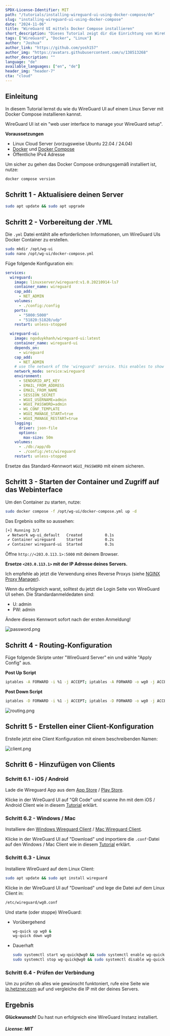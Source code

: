 ```yaml
---
SPDX-License-Identifier: MIT
path: "/tutorials/installing-wireguard-ui-using-docker-compose/de"
slug: "installing-wireguard-ui-using-docker-compose"
date: "2024-11-06"
title: "WireGuard UI mittels Docker Compose installieren"
short_description: "Dieses Tutorial zeigt dir die Einrichtung von WireGuard UI über Docker Compose."
tags: ["WireGuard", "Docker", "Linux"]
author: "Joshua"
author_link: "https://github.com/yosh157"
author_img: "https://avatars.githubusercontent.com/u/138513268"
author_description: ""
language: "de"
available_languages: ["en", "de"]
header_img: "header-7"
cta: "cloud"
---
```


## Einleitung

In diesem Tutorial lernst du wie du WireGuard UI auf einem Linux Server mit Docker Compose installieren kannst.

WireGuard UI ist ein "web user interface to manage your WireGuard setup".

**Voraussetzungen**

- Linux Cloud Server (vorzugsweise Ubuntu 22.04 / 24.04)
- [Docker](https://docs.docker.com/engine/install/ubuntu/) und [Docker Compose](https://docs.docker.com/compose/install/linux/)
- Öffentliche IPv4 Adresse

Um sicher zu gehen das Docker Compose ordnungsgemäß installiert ist, nutze:

```bash
docker compose version
```


## Schritt 1 - Aktualisiere deinen Server

```bash
sudo apt update && sudo apt upgrade
```

## Schritt 2 - Vorbereitung der .YML

Die `.yml` Datei entählt alle erforderlichen Informationen, um WireGuard UIs Docker Container zu erstellen.

```bash
sudo mkdir /opt/wg-ui
sudo nano /opt/wg-ui/docker-compose.yml
```
Füge folgende Konfiguration ein:

```yaml
services:
  wireguard:
    image: linuxserver/wireguard:v1.0.20210914-ls7
    container_name: wireguard
    cap_add:
      - NET_ADMIN
    volumes:
      - ./config:/config
    ports:
      - "5000:5000"
      - "51820:51820/udp"
    restart: unless-stopped

  wireguard-ui:
    image: ngoduykhanh/wireguard-ui:latest
    container_name: wireguard-ui
    depends_on:
      - wireguard
    cap_add:
      - NET_ADMIN
    # use the network of the 'wireguard' service. this enables to show active clients in the status page
    network_mode: service:wireguard
    environment:
      - SENDGRID_API_KEY
      - EMAIL_FROM_ADDRESS
      - EMAIL_FROM_NAME
      - SESSION_SECRET
      - WGUI_USERNAME=admin
      - WGUI_PASSWORD=admin
      - WG_CONF_TEMPLATE
      - WGUI_MANAGE_START=true
      - WGUI_MANAGE_RESTART=true
    logging:
      driver: json-file
      options:
        max-size: 50m
    volumes:
      - ./db:/app/db
      - ./config:/etc/wireguard
    restart: unless-stopped
```

Ersetze das Standard-Kennwort `WGUI_PASSWORD` mit einem sicheren.

## Schritt 3 - Starten der Container und Zugriff auf das Webinterface

Um den Container zu starten, nutze:
```bash
sudo docker compose -f /opt/wg-ui/docker-compose.yml up -d
```

Das Ergebnis sollte so aussehen:

```bash
[+] Running 3/3
 ✔ Network wg-ui_default   Created          0.1s
 ✔ Container wireguard     Started          0.2s
 ✔ Container wireguard-ui  Started          0.3s
```

Öffne `http://<203.0.113.1>:5000` mit deinem Browser.

**Ersetze `<203.0.113.1>` mit der IP Adresse deines Servers.**

Ich empfehle ab jetzt die Verwendung eines Reverse Proxys (siehe [NGINX Proxy Manager](https://community.hetzner.com/tutorials/installing-nginx-proxy-manager)).

Wenn du erfolgreich warst, solltest du jetzt die Login Seite von WireGuard UI sehen. Die Standardanmeldedaten sind:
 
- U: admin
- PW: admin

Ändere dieses Kennwort sofort nach der ersten Anmeldung!

![password.png](images/password.png)

## Schritt 4 - Routing-Konfiguration

Füge folgende Skripte unter "WireGuard Server" ein und wähle "Apply Config" aus.

**Post Up Script**
```bash
iptables -A FORWARD -i %1 -j ACCEPT; iptables -A FORWARD -o wg0 -j ACCEPT; iptables -t nat -A POSTROUTING -o eth+ -j MASQUERADE
```

**Post Down Script**
```bash
iptables -D FORWARD -i %1 -j ACCEPT; iptables -D FORWARD -o wg0 -j ACCEPT; iptables -t nat -D POSTROUTING -o eth+ -j MASQUERADE
```

![routing.png](images/routing.png)

## Schritt 5 - Erstellen einer Client-Konfiguration

Erstelle jetzt eine Client Konfiguration mit einem beschreibenden Namen:

![client.png](images/client.png)

## Schritt 6 - Hinzufügen von Clients

### Schritt 6.1 - iOS / Android

Lade die Wireguard App aus dem [App Store](https://apps.apple.com/de/app/wireguard/id1441195209) / [Play Store](https://play.google.com/store/apps/details?id=com.wireguard.android&gl=DE).

Klicke in der WireGuard UI auf "QR Code" und scanne ihn mit dem iOS / Android Client wie in diesem [Tutorial](https://community.hetzner.com/tutorials/install-and-configure-wireguard-vpn#step-32---android-client) erklärt.

### Schritt 6.2 - Windows / Mac

Installiere den [Windows Wireguard Client](https://download.wireguard.com/windows-client/wireguard-installer.exe) / [Mac Wireguard Client](https://itunes.apple.com/us/app/wireguard/id1451685025?ls=1&mt=12).

Klicke in der WireGuard UI auf "Download" und importiere die `.conf`-Datei auf den Windows / Mac Client wie in diesem [Tutorial](https://community.hetzner.com/tutorials/install-and-configure-wireguard-vpn#step-33---windows-client) erklärt.

### Schritt 6.3 - Linux

Installiere WireGuard auf dem Linux Client:

```bash
sudo apt update && sudo apt install wireguard
```

Klicke in der WireGuard UI auf "Download" und lege die Datei auf dem Linux Client in:

```bash
/etc/wireguard/wg0.conf
```

Und starte (oder stoppe) WireGuard:

* Vorübergehend
  ```bash
  wg-quick up wg0 &
  wg-quick down wg0
  ```

* Dauerhaft
  ```bash
  sudo systemctl start wg-quick@wg0 && sudo systemctl enable wg-quick@wg0
  sudo systemctl stop wg-quick@wg0 && sudo systemctl disable wg-quick@wg0
  ```

### Schritt 6.4 - Prüfen der Verbindung

Um zu prüfen ob alles wie gewünscht funktoniert, rufe eine Seite wie [ip.hetzner.com](https://ip.hetzner.com/) auf und vergleiche die IP mit der deines Servers.

## Ergebnis

**Glückwunsch!** Du hast nun erfolgreich eine WireGuard Instanz installiert.

##### License: MIT

<!--

Contributor's Certificate of Origin

By making a contribution to this project, I certify that:

(a) The contribution was created in whole or in part by me and I have
    the right to submit it under the license indicated in the file; or

(b) The contribution is based upon previous work that, to the best of my
    knowledge, is covered under an appropriate license and I have the
    right under that license to submit that work with modifications,
    whether created in whole or in part by me, under the same license
    (unless I am permitted to submit under a different license), as
    indicated in the file; or

(c) The contribution was provided directly to me by some other person
    who certified (a), (b) or (c) and I have not modified it.

(d) I understand and agree that this project and the contribution are
    public and that a record of the contribution (including all personal
    information I submit with it, including my sign-off) is maintained
    indefinitely and may be redistributed consistent with this project
    or the license(s) involved.

Signed-off-by: Joshua Hoffmann benjoeman.jh@gmail.com

-->
